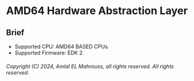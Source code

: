 # AMD64 Hardware Abstraction Layer

## Brief

- Supported CPU: AMD64 BASED CPUs.
- Supported Firmware: EDK 2.

###### Copyright (C) 2024, Amlal EL Mahrouss, all rights reserved. All rights reserved.